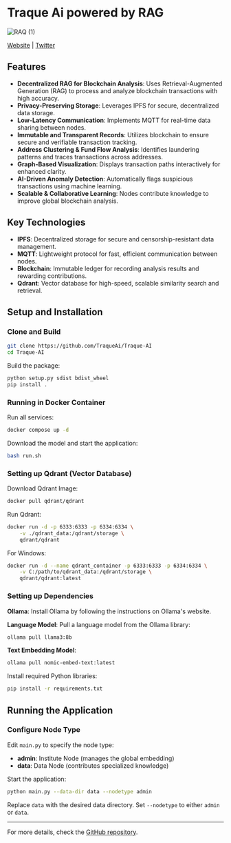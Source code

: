 # Traque Ai powered by RAG
![RAQ (1)](https://github.com/user-attachments/assets/afc2009b-2c90-4c17-8a93-dc5b7eb79e5e)



[Website](https://traque.cc) | [Twitter](https://twitter.com/TraqueAi)


## Features


- **Decentralized RAG for Blockchain Analysis**: Uses Retrieval-Augmented Generation (RAG) to process and analyze blockchain transactions with high accuracy.
- **Privacy-Preserving Storage**: Leverages IPFS for secure, decentralized data storage.
- **Low-Latency Communication**: Implements MQTT for real-time data sharing between nodes.
- **Immutable and Transparent Records**: Utilizes blockchain to ensure secure and verifiable transaction tracking.
- **Address Clustering & Fund Flow Analysis**: Identifies laundering patterns and traces transactions across addresses.
- **Graph-Based Visualization**: Displays transaction paths interactively for enhanced clarity.
- **AI-Driven Anomaly Detection**: Automatically flags suspicious transactions using machine learning.
- **Scalable & Collaborative Learning**: Nodes contribute knowledge to improve global blockchain analysis.

## Key Technologies

- **IPFS**: Decentralized storage for secure and censorship-resistant data management.
- **MQTT**: Lightweight protocol for fast, efficient communication between nodes.
- **Blockchain**: Immutable ledger for recording analysis results and rewarding contributions.
- **Qdrant**: Vector database for high-speed, scalable similarity search and retrieval.

## Setup and Installation

### Clone and Build

```sh
git clone https://github.com/TraqueAi/Traque-AI
cd Traque-AI
```

Build the package:

```sh
python setup.py sdist bdist_wheel
pip install .
```

### Running in Docker Container

Run all services:

```sh
docker compose up -d
```

Download the model and start the application:

```sh
bash run.sh
```

### Setting up Qdrant (Vector Database)

Download Qdrant Image:

```sh
docker pull qdrant/qdrant
```

Run Qdrant:

```sh
docker run -d -p 6333:6333 -p 6334:6334 \
    -v ./qdrant_data:/qdrant/storage \
    qdrant/qdrant
```

For Windows:

```sh
docker run -d --name qdrant_container -p 6333:6333 -p 6334:6334 \
    -v C:/path/to/qdrant_data:/qdrant/storage \
    qdrant/qdrant:latest
```

### Setting up Dependencies

**Ollama**: Install Ollama by following the instructions on Ollama's website.

**Language Model**: Pull a language model from the Ollama library:

```sh
ollama pull llama3:8b
```

**Text Embedding Model**:

```sh
ollama pull nomic-embed-text:latest
```

Install required Python libraries:

```sh
pip install -r requirements.txt
```

## Running the Application

### Configure Node Type

Edit `main.py` to specify the node type:

- **admin**: Institute Node (manages the global embedding)
- **data**: Data Node (contributes specialized knowledge)

Start the application:

```sh
python main.py --data-dir data --nodetype admin
```

Replace `data` with the desired data directory. Set `--nodetype` to either `admin` or `data`.

---

For more details, check the [GitHub repository](https://github.com/TraqueAi/Traque-AI).

